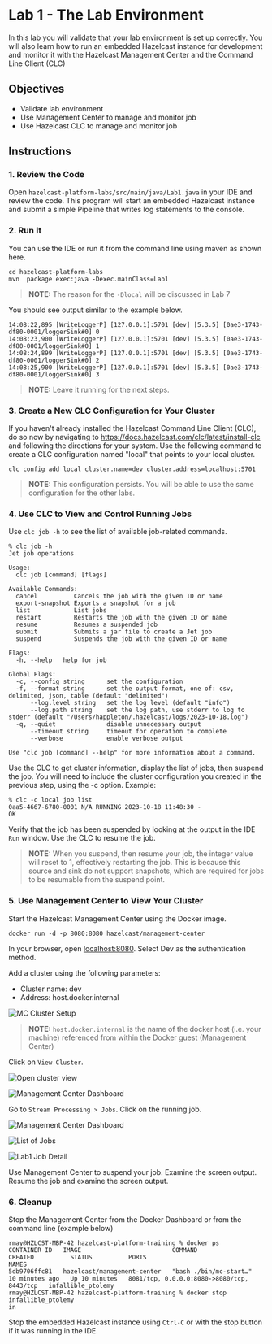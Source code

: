 # Lab 1 - The Lab Environment

In this lab you will validate that your lab environment is set up 
correctly.  You will also learn how to run an embedded Hazelcast instance 
for development and monitor it with the Hazelcast Management Center and 
the Command Line Client (CLC)

## Objectives 

* Validate lab environment
* Use Management Center to manage and monitor job
* Use Hazelcast CLC to manage and monitor job

## Instructions 

### 1. Review the Code
Open `hazelcast-platform-labs/src/main/java/Lab1.java` in your IDE and review the code. This program 
will start an embedded Hazelcast instance and submit a simple Pipeline that 
writes log statements to the console.

### 2. Run It
You can use the IDE or run it from the command line using maven as shown here. 
```shell
cd hazelcast-platform-labs
mvn  package exec:java -Dexec.mainClass=Lab1
```

> __NOTE:__ The reason for the `-Dlocal` will be discussed in Lab 7

You should see output similar to the example below.
```shell
14:08:22,895 [WriteLoggerP] [127.0.0.1]:5701 [dev] [5.3.5] [0ae3-1743-df80-0001/loggerSink#0] 0
14:08:23,900 [WriteLoggerP] [127.0.0.1]:5701 [dev] [5.3.5] [0ae3-1743-df80-0001/loggerSink#0] 1
14:08:24,899 [WriteLoggerP] [127.0.0.1]:5701 [dev] [5.3.5] [0ae3-1743-df80-0001/loggerSink#0] 2
14:08:25,900 [WriteLoggerP] [127.0.0.1]:5701 [dev] [5.3.5] [0ae3-1743-df80-0001/loggerSink#0] 3
```
> __NOTE:__ Leave it running for the next steps.

### 3. Create a New CLC Configuration for Your Cluster
If you haven't already installed the Hazelcast Command Line Client (CLC),
do so now by navigating to https://docs.hazelcast.com/clc/latest/install-clc
and following the directions for your system.  Use the 
following command to create a CLC configuration named "local" that points 
to your local cluster.
```shell
clc config add local cluster.name=dev cluster.address=localhost:5701
```

> __NOTE:__ This configuration persists.  You will be able to use the same configuration for the other labs.

### 4. Use CLC to View and Control Running Jobs

Use `clc job -h` to see the list of available job-related commands.

```console
% clc job -h
Jet job operations

Usage:
  clc job [command] [flags]

Available Commands:
  cancel          Cancels the job with the given ID or name
  export-snapshot Exports a snapshot for a job
  list            List jobs
  restart         Restarts the job with the given ID or name
  resume          Resumes a suspended job
  submit          Submits a jar file to create a Jet job
  suspend         Suspends the job with the given ID or name

Flags:
  -h, --help   help for job

Global Flags:
  -c, --config string      set the configuration
  -f, --format string      set the output format, one of: csv, delimited, json, table (default "delimited")
      --log.level string   set the log level (default "info")
      --log.path string    set the log path, use stderr to log to stderr (default "/Users/happleton/.hazelcast/logs/2023-10-18.log")
  -q, --quiet              disable unnecessary output
      --timeout string     timeout for operation to complete
      --verbose            enable verbose output

Use "clc job [command] --help" for more information about a command.
```

Use the CLC to get cluster information, display the list of jobs, then suspend the job. You will need to include the cluster configuration you created in the previous step, using the -c option. Example:

```console
% clc -c local job list
0aa5-4667-6780-0001	N/A	RUNNING	2023-10-18 11:48:30	-
OK
```

Verify that the job has been suspended by looking at the output in the IDE `Run` window. Use the CLC to resume the job.

> __NOTE:__ When you suspend, then resume your job, the integer value will reset to 1, effectively restarting the job. This is because this source and sink do not support snapshots, which are required for jobs to be resumable from the suspend point. 

### 5. Use Management Center to View Your Cluster

Start the Hazelcast Management Center using the Docker image.
```shell
docker run -d -p 8080:8080 hazelcast/management-center 
```

In your browser, open [localhost:8080](http://localhost:8080). Select Dev as the authentication method.

Add a cluster using the following parameters:
* Cluster name: dev
* Address: host.docker.internal

![MC Cluster Setup](images/MC_clusterconfig.png)

> __NOTE:__ `host.docker.internal` is the name of the docker host (i.e. your machine) referenced from within the Docker guest (Management Center)

Click on `View Cluster`.

![Open cluster view](images/mc_viewcluster.png)

![Management Center Dashboard](images/mchome.png)

Go to `Stream Processing > Jobs`. Click on the running job. 

![Management Center Dashboard](images/mchome.png)

![List of Jobs](images/mcjoblist.png)

![Lab1 Job Detail](images/mclab1jobdetail.png)

Use Management Center to suspend your job. Examine the screen output. Resume the job and examine the screen output. 

### 6. Cleanup

Stop the Management Center from the Docker Dashboard or from the command line
(example below)

```shell
rmay@HZLCST-MBP-42 hazelcast-platform-training % docker ps
CONTAINER ID   IMAGE                         COMMAND                  CREATED          STATUS          PORTS                                        NAMES
5db9706ffc81   hazelcast/management-center   "bash ./bin/mc-start…"   10 minutes ago   Up 10 minutes   8081/tcp, 0.0.0.0:8080->8080/tcp, 8443/tcp   infallible_ptolemy
rmay@HZLCST-MBP-42 hazelcast-platform-training % docker stop infallible_ptolemy
in
```

Stop the embedded Hazelcast instance using `Ctrl-C` or with the stop button if 
it was running in the IDE.
